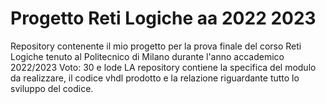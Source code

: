 # Progetto Reti Logiche aa 2022 2023
Repository contenente il mio progetto per la prova finale del corso Reti Logiche tenuto al Politecnico di Milano durante l'anno accademico 2022/2023
Voto: 30 e lode
LA repository contiene la specifica del modulo da realizzare, il codice vhdl prodotto e la relazione riguardante tutto lo sviluppo del codice.
